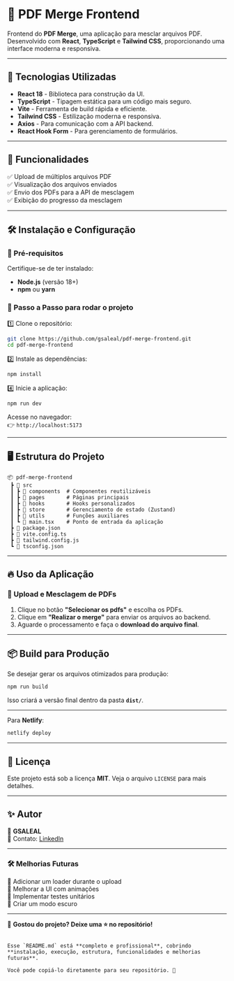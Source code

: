
# 📄 PDF Merge Frontend

Frontend do **PDF Merge**, uma aplicação para mesclar arquivos PDF. Desenvolvido com **React**, **TypeScript** e **Tailwind CSS**, proporcionando uma interface moderna e responsiva.

---

## 🚀 Tecnologias Utilizadas

- **React 18** - Biblioteca para construção da UI.
- **TypeScript** - Tipagem estática para um código mais seguro.
- **Vite** - Ferramenta de build rápida e eficiente.
- **Tailwind CSS** - Estilização moderna e responsiva.
- **Axios** - Para comunicação com a API backend.
- **React Hook Form** - Para gerenciamento de formulários.

---

## 🎨 Funcionalidades

✅ Upload de múltiplos arquivos PDF  
✅ Visualização dos arquivos enviados  
✅ Envio dos PDFs para a API de mesclagem  
✅ Exibição do progresso da mesclagem  

---

## 🛠️ Instalação e Configuração

### 📌 Pré-requisitos

Certifique-se de ter instalado:

- **Node.js** (versão 18+)
- **npm** ou **yarn**

### 🔧 Passo a Passo para rodar o projeto

1️⃣ Clone o repositório:
   ```sh
   git clone https://github.com/gsaleal/pdf-merge-frontend.git
   cd pdf-merge-frontend
   ```

2️⃣ Instale as dependências:
   ```sh
   npm install
   ```

4️⃣ Inicie a aplicação:
   ```sh
   npm run dev
   ```

Acesse no navegador:  
👉 `http://localhost:5173`

---

## 🖥️ Estrutura do Projeto

```
📦 pdf-merge-frontend
 ┣ 📂 src
 ┃ ┣ 📂 components  # Componentes reutilizáveis
 ┃ ┣ 📂 pages       # Páginas principais
 ┃ ┣ 📂 hooks       # Hooks personalizados
 ┃ ┣ 📂 store       # Gerenciamento de estado (Zustand)
 ┃ ┣ 📂 utils       # Funções auxiliares
 ┃ ┗ 📜 main.tsx    # Ponto de entrada da aplicação
 ┣ 📜 package.json
 ┣ 📜 vite.config.ts
 ┣ 📜 tailwind.config.js
 ┗ 📜 tsconfig.json
```

---

## 🔥 Uso da Aplicação

### 🔹 Upload e Mesclagem de PDFs
1. Clique no botão **"Selecionar os pdfs"** e escolha os PDFs.  
2. Clique em **"Realizar o merge"** para enviar os arquivos ao backend.  
3. Aguarde o processamento e faça o **download do arquivo final**.  

---

## 📦 Build para Produção

Se desejar gerar os arquivos otimizados para produção:

```sh
npm run build
```

Isso criará a versão final dentro da pasta **`dist/`**.

---

Para **Netlify**:

```sh
netlify deploy
```

---

## 📜 Licença

Este projeto está sob a licença **MIT**. Veja o arquivo `LICENSE` para mais detalhes.

---

## ✨ Autor

👤 **GSALEAL**  
📧 Contato: [LinkedIn](https://www.linkedin.com/in/gabsaleal/)  

---

### 🛠️ Melhorias Futuras
🔹 Adicionar um loader durante o upload  
🔹 Melhorar a UI com animações  
🔹 Implementar testes unitários  
🔹 Criar um modo escuro  

---

📌 **Gostou do projeto? Deixe uma ⭐ no repositório!**
```

Esse `README.md` está **completo e profissional**, cobrindo **instalação, execução, estrutura, funcionalidades e melhorias futuras**.  

Você pode copiá-lo diretamente para seu repositório. 🚀
